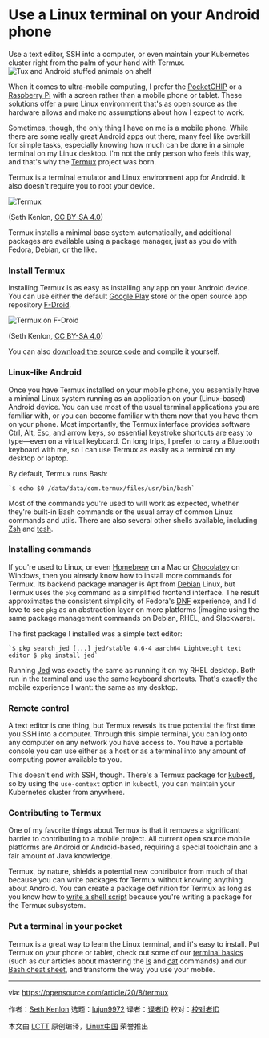 [#]: collector: (lujun9972)
[#]: translator: ( )
[#]: reviewer: ( )
[#]: publisher: ( )
[#]: url: ( )
[#]: subject: (Use a Linux terminal on your Android phone)
[#]: via: (https://opensource.com/article/20/8/termux)
[#]: author: (Seth Kenlon https://opensource.com/users/seth)

Use a Linux terminal on your Android phone
======
Use a text editor, SSH into a computer, or even maintain your Kubernetes
cluster right from the palm of your hand with Termux.
![Tux and Android stuffed animals on shelf][1]

When it comes to ultra-mobile computing, I prefer the [PocketCHIP][2] or a [Raspberry Pi][3] with a screen rather than a mobile phone or tablet. These solutions offer a pure Linux environment that's as open source as the hardware allows and make no assumptions about how I expect to work.

Sometimes, though, the only thing I have on me is a mobile phone. While there are some really great Android apps out there, many feel like overkill for simple tasks, especially knowing how much can be done in a simple terminal on my Linux desktop. I'm not the only person who feels this way, and that's why the [Termux][4] project was born.

Termux is a terminal emulator and Linux environment app for Android. It also doesn't require you to root your device.

![Termux][5]

(Seth Kenlon, [CC BY-SA 4.0][6])

Termux installs a minimal base system automatically, and additional packages are available using a package manager, just as you do with Fedora, Debian, or the like.

### Install Termux

Installing Termux is as easy as installing any app on your Android device. You can use either the default [Google Play][7] store or the open source app repository [F-Droid][8].

![Termux on F-Droid][9]

(Seth Kenlon, [CC BY-SA 4.0][6])

You can also [download the source code][10] and compile it yourself.

### Linux-like Android

Once you have Termux installed on your mobile phone, you essentially have a minimal Linux system running as an application on your (Linux-based) Android device. You can use most of the usual terminal applications you are familiar with, or you can become familiar with them now that you have them on your phone. Most importantly, the Termux interface provides software Ctrl, Alt, Esc, and arrow keys, so essential keystroke shortcuts are easy to type—even on a virtual keyboard. On long trips, I prefer to carry a Bluetooth keyboard with me, so I can use Termux as easily as a terminal on my desktop or laptop.

By default, Termux runs Bash:


```
`$ echo $0 /data/data/com.termux/files/usr/bin/bash`
```

Most of the commands you're used to will work as expected, whether they're built-in Bash commands or the usual array of common Linux commands and utils. There are also several other shells available, including [Zsh][11] and [tcsh][12].

### Installing commands

If you're used to Linux, or even [Homebrew][13] on a Mac or [Chocolatey][14] on Windows, then you already know how to install more commands for Termux. Its backend package manager is Apt from [Debian][15] Linux, but Termux uses the `pkg` command as a simplified frontend interface. The result approximates the consistent simplicity of Fedora's [DNF][16] experience, and I'd love to see `pkg` as an abstraction layer on more platforms (imagine using the same package management commands on Debian, RHEL, and Slackware).

The first package I installed was a simple text editor:


```
`$ pkg search jed [...] jed/stable 4.6-4 aarch64 Lightweight text editor $ pkg install jed`
```

Running [Jed][17] was exactly the same as running it on my RHEL desktop. Both run in the terminal and use the same keyboard shortcuts. That's exactly the mobile experience I want: the same as my desktop.

### Remote control

A text editor is one thing, but Termux reveals its true potential the first time you SSH into a computer. Through this simple terminal, you can log onto any computer on any network you have access to. You have a portable console you can use either as a host or as a terminal into any amount of computing power available to you.

This doesn't end with SSH, though. There's a Termux package for [kubectl][18], so by using the `use-context` option in `kubectl`, you can maintain your Kubernetes cluster from anywhere.

### Contributing to Termux

One of my favorite things about Termux is that it removes a significant barrier to contributing to a mobile project. All current open source mobile platforms are Android or Android-based, requiring a special toolchain and a fair amount of Java knowledge.

Termux, by nature, shields a potential new contributor from much of that because you can write packages for Termux without knowing anything about Android. You can create a package definition for Termux as long as you know how to [write a shell script][19] because you're writing a package for the Termux subsystem.

### Put a terminal in your pocket

Termux is a great way to learn the Linux terminal, and it's easy to install. Put Termux on your phone or tablet, check out some of our [terminal basics][20] (such as our articles about mastering the [ls][21] and [cat][22] commands) and our [Bash cheat sheet][23], and transform the way you use your mobile.

--------------------------------------------------------------------------------

via: https://opensource.com/article/20/8/termux

作者：[Seth Kenlon][a]
选题：[lujun9972][b]
译者：[译者ID](https://github.com/译者ID)
校对：[校对者ID](https://github.com/校对者ID)

本文由 [LCTT](https://github.com/LCTT/TranslateProject) 原创编译，[Linux中国](https://linux.cn/) 荣誉推出

[a]: https://opensource.com/users/seth
[b]: https://github.com/lujun9972
[1]: https://opensource.com/sites/default/files/styles/image-full-size/public/lead-images/tux_penguin_linux_android.jpg?itok=ctgANLI7 (Tux and Android stuffed animals on shelf)
[2]: https://opensource.com/article/17/2/pocketchip-or-pi
[3]: https://opensource.com/resources/raspberry-pi
[4]: https://termux.com/
[5]: https://opensource.com/sites/default/files/uploads/termux-pkg.jpg (Termux)
[6]: https://creativecommons.org/licenses/by-sa/4.0/
[7]: https://play.google.com/store/apps/details?id=com.termux
[8]: https://f-droid.org/repository/browse/?fdid=com.termux
[9]: https://opensource.com/sites/default/files/uploads/termux-fdroid.jpg (Termux on F-Droid)
[10]: https://github.com/termux/termux-app
[11]: https://opensource.com/article/19/9/getting-started-zsh
[12]: https://opensource.com/article/20/7/why-i-still-love-tcsh
[13]: https://opensource.com/article/20/6/homebrew-linux
[14]: https://opensource.com/article/20/3/chocolatey
[15]: http://debian.org
[16]: https://developers.redhat.com/blog/2016/08/30/why-red-hats-new-dnf-package-manager-is-not-just-another-yum-2/
[17]: http://www.jedsoft.org/jed/
[18]: https://opensource.com/article/20/5/kubectl-cheat-sheet
[19]: https://opensource.com/article/20/4/bash-programming-guide
[20]: https://opensource.com/article/19/10/learn-bash-command-line-games
[21]: https://opensource.com/article/19/7/master-ls-command
[22]: https://opensource.com/article/19/2/getting-started-cat-command
[23]: https://opensource.com/downloads/linux-common-commands-cheat-sheet
